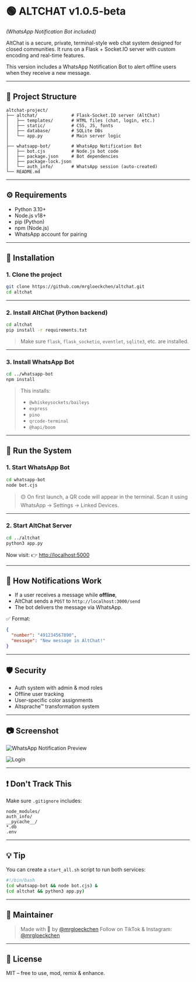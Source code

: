 # 🟢 ALTCHAT v1.0.5-beta

*(WhatsApp Notification Bot included)*

AltChat is a secure, private, terminal-style web chat system designed for closed communities. It runs on a Flask + Socket.IO server with custom encoding and real-time features.

This version includes a WhatsApp Notification Bot to alert offline users when they receive a new message.

---

## 📁 Project Structure

```
altchat-project/
├── altchat/             # Flask-Socket.IO server (AltChat)
│   ├── templates/       # HTML files (chat, login, etc.)
│   ├── static/          # CSS, JS, fonts
│   ├── database/        # SQLite DBs
│   └── app.py           # Main server logic
│
├── whatsapp-bot/        # WhatsApp Notification Bot
│   ├── bot.cjs          # Node.js bot code
│   ├── package.json     # Bot dependencies
│   ├── package-lock.json
│   └── auth_info/       # WhatsApp session (auto-created)
└── README.md
```

---

## ⚙️ Requirements

* Python 3.10+
* Node.js v18+
* pip (Python)
* npm (Node.js)
* WhatsApp account for pairing

---

## 🥪 Installation

### 1. Clone the project

```bash
git clone https://github.com/mrgloeckchen/altchat.git
cd altchat
```

---

### 2. Install AltChat (Python backend)

```bash
cd altchat
pip install -r requirements.txt
```

> Make sure `flask`, `flask_socketio`, `eventlet`, `sqlite3`, etc. are installed.

---

### 3. Install WhatsApp Bot

```bash
cd ../whatsapp-bot
npm install
```

> This installs:
>
> * `@whiskeysockets/baileys`
> * `express`
> * `pino`
> * `qrcode-terminal`
> * `@hapi/boom`

---

## 🚀 Run the System

### 1. Start WhatsApp Bot

```bash
cd whatsapp-bot
node bot.cjs
```

> 🟡 On first launch, a QR code will appear in the terminal.
> Scan it using WhatsApp → Settings → Linked Devices.

---

### 2. Start AltChat Server

```bash
cd ../altchat
python3 app.py
```

Now visit:
👉 [http://localhost:5000](http://localhost:5000)

---

## 🔔 How Notifications Work

* If a user receives a message while **offline**,
* AltChat sends a `POST` to `http://localhost:3000/send`
* The bot delivers the message via WhatsApp.

✅ Format:

```json
{
  "number": "491234567890",
  "message": "New message in AltChat!"
}
```

---

## 🛡️ Security

* Auth system with admin & mod roles
* Offline user tracking
* User-specific color assignments
* Altsprache™ transformation system

---

## 📷 Screenshot

![WhatsApp Notification Preview](altchat/screenshots/notify.jpg)

![Login](altchat/screenshots/Login.png)


---

## ❗ Don't Track This

Make sure `.gitignore` includes:

```
node_modules/
auth_info/
__pycache__/
*.db
.env
```

---

## 💡 Tip

You can create a `start_all.sh` script to run both services:

```bash
#!/bin/bash
(cd whatsapp-bot && node bot.cjs) &
(cd altchat && python3 app.py)
```

---

## 🥃 Maintainer

> Made with 💚 by [@mrgloeckchen](https://github.com/mrgloeckchen)
> Follow on TikTok & Instagram: [@mrgloeckchen](https://instagram.com/mrgloeckchen)

---

## 🧠 License

MIT – free to use, mod, remix & enhance.
